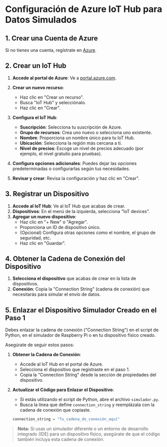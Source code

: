 # Configuración de Azure IoT Hub para Datos Simulados

## 1. Crear una Cuenta de Azure

Si no tienes una cuenta, regístrate en [Azure](https://azure.microsoft.com/).

## 2. Crear un IoT Hub

1. **Accede al portal de Azure**: Ve a [portal.azure.com](https://portal.azure.com/).
2. **Crear un nuevo recurso**:
   - Haz clic en "Crear un recurso".
   - Busca "IoT Hub" y selecciónalo.
   - Haz clic en "Crear".

3. **Configura el IoT Hub**:
   - **Suscripción**: Selecciona tu suscripción de Azure.
   - **Grupo de recursos**: Crea uno nuevo o selecciona uno existente.
   - **Nombre**: Proporciona un nombre único para tu IoT Hub.
   - **Ubicación**: Selecciona la región más cercana a ti.
   - **Nivel de precios**: Escoge un nivel de precios adecuado (por ejemplo, el nivel gratuito para pruebas).

4. **Configura opciones adicionales**: Puedes dejar las opciones predeterminadas o configurarlas según tus necesidades.

5. **Revisar y crear**: Revisa la configuración y haz clic en "Crear".

## 3. Registrar un Dispositivo

1. **Accede al IoT Hub**: Ve al IoT Hub que acabas de crear.
2. **Dispositivos**: En el menú de la izquierda, selecciona "IoT devices".
3. **Agregar un nuevo dispositivo**:
   - Haz clic en "+ New" o "Agregar".
   - Proporciona un ID de dispositivo único.
   - (Opcional) Configura otras opciones como el nombre, el grupo de seguridad, etc.
   - Haz clic en "Guardar".

## 4. Obtener la Cadena de Conexión del Dispositivo

1. **Selecciona el dispositivo** que acabas de crear en la lista de dispositivos.
2. **Conexión**: Copia la "Connection String" (cadena de conexión) que necesitarás para simular el envío de datos.

## 5. Enlazar el Dispositivo Simulador Creado en el Paso 1

Debes enlazar la cadena de conexión ("Connection String") en el script de Python, en el simulador de Raspberry Pi o en tu dispositivo físico creado.

Asegúrate de seguir estos pasos:

1. **Obtener la Cadena de Conexión**:
   - Accede al IoT Hub en el portal de Azure.
   - Selecciona el dispositivo que registraste en el paso 1.
   - Copia la "Connection String" desde la sección de propiedades del dispositivo.

2. **Actualizar el Código para Enlazar el Dispositivo**:
   - Si estás utilizando el script de Python, abre el archivo `simulador.py`.
   - Busca la línea que define `connection_string` y reemplázala con la cadena de conexión que copiaste.

   ```python
   connection_string = "Tu_cadena_de_conexión_aquí"
> **Nota:** Si usas un simulador diferente o un entorno de desarrollo integrado (IDE) para un dispositivo físico, asegúrate de que el código también incluya esta cadena de conexión.


